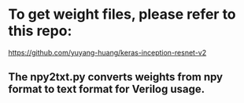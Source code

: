 # To get weight files, please refer to this repo: 
https://github.com/yuyang-huang/keras-inception-resnet-v2
## The npy2txt.py converts weights from npy format to text format for Verilog usage. 
